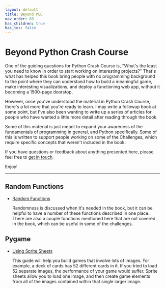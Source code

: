 ```yaml
---
layout: default
title: Beyond PCC
nav_order: 80
has_children: true
has_toc: false
---
```


# Beyond Python Crash Course

One of the guiding questions for Python Crash Course is, "What's the least you need to know in order to start working on interesting projects?" That's what has helped this book bring people with no programming background to the point where they can understand how to build a meaningful game, make interesting visualizations, and deploy a functioning web app, without it becoming a 1500-page doorstop.

However, once you've understood the material in Python Crash Course, there's a lot more that you're ready to learn. I may write a followup book at some point, but I've also been wanting to write up a series of articles for people who have wanted a little more detail after reading through the book.

Some of this material is just meant to expand your awareness of the fundamentals of programming in general, and Python specifically. Some of this is written to support people working on some of the Challenges, which require specific concepts that weren't included in the book.

If you have questions or feedback about anything presented here, please feel free to [get in touch](/).

Enjoy!

---

## Random Functions

- [Random Functions](../random_functions/)

    Randomness is discussed when it's needed in the book, but it can be helpful to have a number of these functions described in one place. There are also a couple functions mentioned here that are not covered in the book, which can be useful in some of the challenges.


## Pygame

- [Using Sprite Sheets](../pygame_sprite_sheets/)

    This guide will help you build games that involve lots of images. For example, a deck of cards has 52 different cards in it. If you tried to load 52 separate images, the performance of your game would suffer. Sprite sheets allow you to load one image, and then create game elements from all of the images contained within that single larger image.


